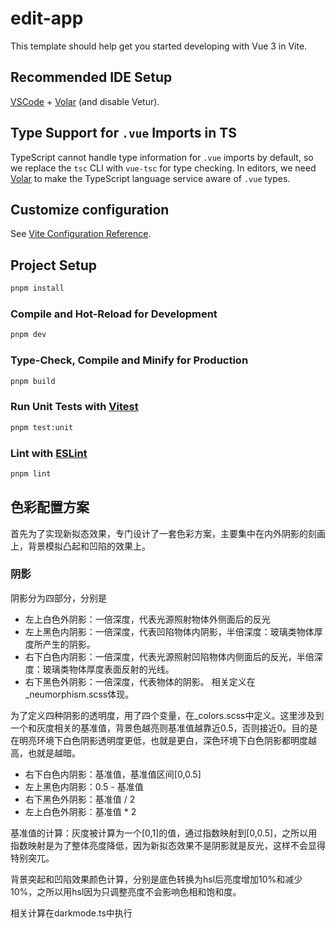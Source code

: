# edit-app

This template should help get you started developing with Vue 3 in Vite.

## Recommended IDE Setup

[VSCode](https://code.visualstudio.com/) + [Volar](https://marketplace.visualstudio.com/items?itemName=Vue.volar) (and disable Vetur).

## Type Support for `.vue` Imports in TS

TypeScript cannot handle type information for `.vue` imports by default, so we replace the `tsc` CLI with `vue-tsc` for type checking. In editors, we need [Volar](https://marketplace.visualstudio.com/items?itemName=Vue.volar) to make the TypeScript language service aware of `.vue` types.

## Customize configuration

See [Vite Configuration Reference](https://vitejs.dev/config/).

## Project Setup

```sh
pnpm install
```

### Compile and Hot-Reload for Development

```sh
pnpm dev
```

### Type-Check, Compile and Minify for Production

```sh
pnpm build
```

### Run Unit Tests with [Vitest](https://vitest.dev/)

```sh
pnpm test:unit
```

### Lint with [ESLint](https://eslint.org/)

```sh
pnpm lint
```

## 色彩配置方案

首先为了实现新拟态效果，专门设计了一套色彩方案，主要集中在内外阴影的刻画上，背景模拟凸起和凹陷的效果上。

### 阴影
阴影分为四部分，分别是
- 左上白色外阴影：一倍深度，代表光源照射物体外侧面后的反光
- 左上黑色内阴影：一倍深度，代表凹陷物体内阴影，半倍深度：玻璃类物体厚度所产生的阴影。
- 右下白色内阴影：一倍深度，代表光源照射凹陷物体内侧面后的反光，半倍深度：玻璃类物体厚度表面反射的光线。
- 右下黑色外阴影：一倍深度，代表物体的阴影。
相关定义在_neumorphism.scss体现。

为了定义四种阴影的透明度，用了四个变量，在_colors.scss中定义。这里涉及到一个和灰度相关的基准值，背景色越亮则基准值越靠近0.5，否则接近0。目的是在明亮环境下白色阴影透明度更低，也就是更白，深色环境下白色阴影都明度越高，也就是越暗。
- 右下白色内阴影：基准值，基准值区间[0,0.5]
- 左上黑色内阴影：0.5 - 基准值
- 右下黑色外阴影：基准值 / 2
- 左上白色外阴影：基准值 * 2

基准值的计算：灰度被计算为一个[0,1]的值，通过指数映射到[0,0.5]，之所以用指数映射是为了整体亮度降低，因为新拟态效果不是阴影就是反光，这样不会显得特别突兀。

背景突起和凹陷效果颜色计算，分别是底色转换为hsl后亮度增加10%和减少10%，之所以用hsl因为只调整亮度不会影响色相和饱和度。

相关计算在darkmode.ts中执行

